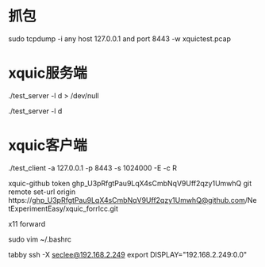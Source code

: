 # 抓包
sudo tcpdump -i any host 127.0.0.1 and port 8443 -w xquictest.pcap

# xquic服务端
./test_server -l d > /dev/null

./test_server -l d 

# xquic客户端
./test_client -a 127.0.0.1 -p 8443 -s 1024000 -E -c R


xquic-github token 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
git remote set-url origin  https://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@github.com/NetExperimentEasy/xquic_forrlcc.git


x11 forward

sudo vim ~/.bashrc

tabby
ssh -X seclee@192.168.2.249
export DISPLAY="192.168.2.249:0.0"